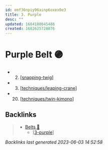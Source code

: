 ```yaml
---
id: emf36npiy96ainp6oxex0e3
title: 3. Purple
desc: ""
updated: 1684180045488
created: 1682625728876
---
```


# Purple Belt 🟣

- 2. [[snapping-twig]]
- 3. [[techniques/leaping-crane]]
- 20. [[techniques/twin-kimono]]

[//begin]: # "Autogenerated link references for markdown compatibility"
[snapping-twig]: ../techniques/snapping-twig "Snapping Twig"
[techniques/leaping-crane]: ../techniques/leaping-crane "Leaping Crane"
[techniques/twin-kimono]: ../techniques/twin-kimono "Twin Kimono"
[//end]: # "Autogenerated link references"

## Backlinks

> - [Belts 🥋](..\belts.md)
>   - [[3-purple]]

_Backlinks last generated 2023-06-03 14:52:58_

[//begin]: # "Autogenerated link references for markdown compatibility"
[snapping-twig]: ../techniques/snapping-twig "Snapping Twig"
[techniques/leaping-crane]: ../techniques/leaping-crane "Leaping Crane"
[techniques/twin-kimono]: ../techniques/twin-kimono "Twin Kimono"
[3-purple]: 3-purple "3. Purple"
[//end]: # "Autogenerated link references"